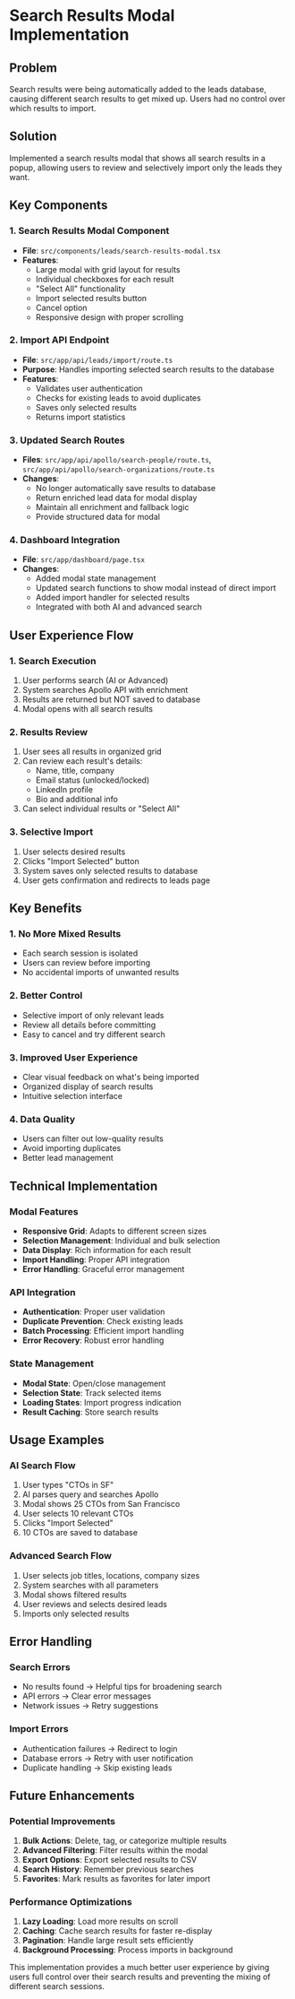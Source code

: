 # Search Results Modal Implementation

## Problem

Search results were being automatically added to the leads database, causing different search
results to get mixed up. Users had no control over which results to import.

## Solution

Implemented a search results modal that shows all search results in a popup, allowing users to
review and selectively import only the leads they want.

## Key Components

### 1. Search Results Modal Component

- **File**: `src/components/leads/search-results-modal.tsx`
- **Features**:
  - Large modal with grid layout for results
  - Individual checkboxes for each result
  - "Select All" functionality
  - Import selected results button
  - Cancel option
  - Responsive design with proper scrolling

### 2. Import API Endpoint

- **File**: `src/app/api/leads/import/route.ts`
- **Purpose**: Handles importing selected search results to the database
- **Features**:
  - Validates user authentication
  - Checks for existing leads to avoid duplicates
  - Saves only selected results
  - Returns import statistics

### 3. Updated Search Routes

- **Files**: `src/app/api/apollo/search-people/route.ts`,
  `src/app/api/apollo/search-organizations/route.ts`
- **Changes**:
  - No longer automatically save results to database
  - Return enriched lead data for modal display
  - Maintain all enrichment and fallback logic
  - Provide structured data for modal

### 4. Dashboard Integration

- **File**: `src/app/dashboard/page.tsx`
- **Changes**:
  - Added modal state management
  - Updated search functions to show modal instead of direct import
  - Added import handler for selected results
  - Integrated with both AI and advanced search

## User Experience Flow

### 1. Search Execution

1. User performs search (AI or Advanced)
2. System searches Apollo API with enrichment
3. Results are returned but NOT saved to database
4. Modal opens with all search results

### 2. Results Review

1. User sees all results in organized grid
2. Can review each result's details:
   - Name, title, company
   - Email status (unlocked/locked)
   - LinkedIn profile
   - Bio and additional info
3. Can select individual results or "Select All"

### 3. Selective Import

1. User selects desired results
2. Clicks "Import Selected" button
3. System saves only selected results to database
4. User gets confirmation and redirects to leads page

## Key Benefits

### 1. No More Mixed Results

- Each search session is isolated
- Users can review before importing
- No accidental imports of unwanted results

### 2. Better Control

- Selective import of only relevant leads
- Review all details before committing
- Easy to cancel and try different search

### 3. Improved User Experience

- Clear visual feedback on what's being imported
- Organized display of search results
- Intuitive selection interface

### 4. Data Quality

- Users can filter out low-quality results
- Avoid importing duplicates
- Better lead management

## Technical Implementation

### Modal Features

- **Responsive Grid**: Adapts to different screen sizes
- **Selection Management**: Individual and bulk selection
- **Data Display**: Rich information for each result
- **Import Handling**: Proper API integration
- **Error Handling**: Graceful error management

### API Integration

- **Authentication**: Proper user validation
- **Duplicate Prevention**: Check existing leads
- **Batch Processing**: Efficient import handling
- **Error Recovery**: Robust error handling

### State Management

- **Modal State**: Open/close management
- **Selection State**: Track selected items
- **Loading States**: Import progress indication
- **Result Caching**: Store search results

## Usage Examples

### AI Search Flow

1. User types "CTOs in SF"
2. AI parses query and searches Apollo
3. Modal shows 25 CTOs from San Francisco
4. User selects 10 relevant CTOs
5. Clicks "Import Selected"
6. 10 CTOs are saved to database

### Advanced Search Flow

1. User selects job titles, locations, company sizes
2. System searches with all parameters
3. Modal shows filtered results
4. User reviews and selects desired leads
5. Imports only selected results

## Error Handling

### Search Errors

- No results found → Helpful tips for broadening search
- API errors → Clear error messages
- Network issues → Retry suggestions

### Import Errors

- Authentication failures → Redirect to login
- Database errors → Retry with user notification
- Duplicate handling → Skip existing leads

## Future Enhancements

### Potential Improvements

1. **Bulk Actions**: Delete, tag, or categorize multiple results
2. **Advanced Filtering**: Filter results within the modal
3. **Export Options**: Export selected results to CSV
4. **Search History**: Remember previous searches
5. **Favorites**: Mark results as favorites for later import

### Performance Optimizations

1. **Lazy Loading**: Load more results on scroll
2. **Caching**: Cache search results for faster re-display
3. **Pagination**: Handle large result sets efficiently
4. **Background Processing**: Process imports in background

This implementation provides a much better user experience by giving users full control over their
search results and preventing the mixing of different search sessions.
